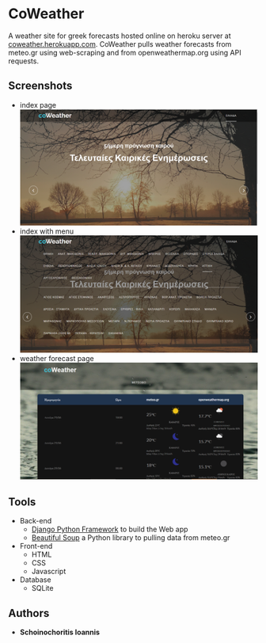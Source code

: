 # CoWeather

A weather site for greek forecasts hosted online on heroku server at [coweather.herokuapp.com](http://coweather.herokuapp.com). CoWeather pulls weather forecasts from meteo.gr using web-scraping and from openweathermap.org using API requests.

## Screenshots
- index page
![](coweather_1st_page.PNG)
- index with menu 
![](coweather_1st_menu.PNG)
- weather forecast page
![](coweather_2nd_page.PNG)



## Tools
 - Back-end
    - [Django Python Framework](https://www.djangoproject.com/)  to build the Web app
    - [Beautiful Soup](https://www.crummy.com/software/BeautifulSoup/bs4/doc/) a Python library to pulling data from meteo.gr
 - Front-end
    - HTML
    - CSS
    - Javascript
- Database
    - SQLite


## Authors

* **Schoinochoritis Ioannis** 



